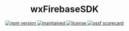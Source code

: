 <p align="center"><h1 align="center">
  wxFirebaseSDK
</h1>

<p align="center">
    <a href="https://github.com/fabnguess/wxFirebaseSDK">
      <img src="https://img.shields.io/github/package-json/v/fabnguess/nodesecure-issue-tracker?style=for-the-badge" alt="npm version">
    </a>
     <a href="https://github.com/fabnguess/wxFirebaseSDK">
      <img src="https://img.shields.io/badge/Maintained%3F-yes-green.svg?style=for-the-badge" alt="maintained">
    </a>
    <a href="https://github.com/fabnguess/wxFirebaseSDK">
      <img src="https://img.shields.io/github/license/fabnguess/wxFirebaseSDK?style=for-the-badge" alt="license">
    </a>
    <a href="https://api.securityscorecards.dev/projects/github.com/fabnguess/wxFirebaseSDK">
      <img src="https://api.securityscorecards.dev/projects/github.com/fabnguess/wxFirebaseSDK/badge?style=for-the-badge" alt="ossf scorecard">
    </a>
    
</p>